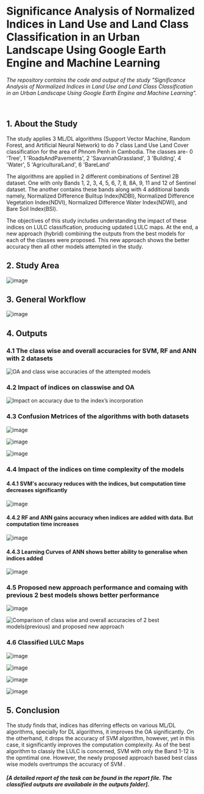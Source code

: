 # Significance Analysis of Normalized Indices in Land Use and Land Class Classification in an Urban Landscape Using Google Earth Engine and Machine Learning

<p><i>The repository contains the code and output of the study "Significance Analysis of Normalized Indices in Land Use and Land Class Classification in an Urban Landscape Using Google Earth Engine and Machine Learning".</i></p>
<br> 
 
 ## 1. About the Study
<p>The study applies 3 ML/DL algorithms (Support Vector Machine, Random Forest, and Artificial Neural Network) to do 7 class Land Use Land Cover classification for the area of Phnom Penh in Cambodia.
The classes are- 
0 'Tree',
1 'RoadsAndPavements',
2 'SavannahGrassland',
3 'Building',
4 'Water', 
5 'AgriculturalLand', 
6 'BareLand'
</p>
<p>The algorithms are applied in 2 different combinations of Sentinel 2B dataset. One with only Bands 1, 2, 3, 4, 5, 6, 7, 8, 8A, 9, 11 and 12 of Sentinel dataset. The another contains these bands along with 4 additional bands namely, Normalized Difference Builtup Index(NDBI), Normalized Difference Vegetation Index(NDVI), Normalized Difference Water Index(NDWI), and Bare Soil Index(BSI).</p> 
<p>The objectives of this study includes understanding the impact of these indices on LULC classification, producing updated LULC maps. At the end, a new approach (hybrid) combining the outputs from the best models for each of the classes were proposed. This new approach shows the better accuracy then all other models attempted in the study.</p> 

## 2. Study Area
![image](https://github.com/KaziJahidurRahaman/IndicesSignificanceLULC/assets/109986838/388e1a6d-8cd8-41f5-8dc3-54473b501919)

## 3. General Workflow
![image](https://github.com/KaziJahidurRahaman/IndicesSignificanceLULC/assets/109986838/409c0039-ad95-4b7f-9c18-0df282911d41)

## 4. Outputs
### 4.1 The class wise and overall accuracies for SVM, RF and ANN with 2 datasets

![OA and class wise accuracies of the attempted models](https://github.com/KaziJahidurRahaman/IndicesSignificanceLULC/assets/109986838/7e9bf5d3-c89c-474f-af0e-85ea9dc5419c)


### 4.2 Impact of indices on classwise and OA

![Impact on accuracy due to the index’s incorporation](https://github.com/KaziJahidurRahaman/IndicesSignificanceLULC/assets/109986838/79c11a97-4b52-4456-94b2-bd193535c20b)

### 4.3 Confusion Metrices of the algorithms with both datasets
![image](https://github.com/KaziJahidurRahaman/IndicesSignificanceLULC/assets/109986838/b8960e15-721e-47f8-974e-c0f68a27eedd)

![image](https://github.com/KaziJahidurRahaman/IndicesSignificanceLULC/assets/109986838/30d84197-f5fe-403c-9bd5-7f417b021805)

![image](https://github.com/KaziJahidurRahaman/IndicesSignificanceLULC/assets/109986838/54729982-dc22-4239-bccd-cfda2c4c0bea)

### 4.4 Impact of the indices on time complexity of the models
#### 4.4.1 SVM's accuracy reduces with the indices, but computation time decreases significantly
![image](https://github.com/KaziJahidurRahaman/IndicesSignificanceLULC/assets/109986838/99bf3789-4fe6-493d-b790-f800aef97a76)

#### 4.4.2 RF and ANN gains accuracy when indices are added with data. But computation time increases
![image](https://github.com/KaziJahidurRahaman/IndicesSignificanceLULC/assets/109986838/1f99adaa-0ab2-4765-8154-9fc4ee7e422f)

#### 4.4.3 Learning Curves of ANN shows better ability to generalise when indices added
![image](https://github.com/KaziJahidurRahaman/IndicesSignificanceLULC/assets/109986838/619e7edf-549f-4fb6-be1f-8e1cf2d6c173)

### 4.5 Proposed new approach performance and comaing with previous 2 best models shows better performance
![image](https://github.com/KaziJahidurRahaman/IndicesSignificanceLULC/assets/109986838/173fc4bc-c626-45d6-9d3a-5610f48b0604)

![Comparison of class wise and overall accuracies of 2 best models(previous) and proposed new approach](https://github.com/KaziJahidurRahaman/IndicesSignificanceLULC/assets/109986838/5194c8f8-8284-4cc9-a4e6-45eec60b63be)

### 4.6 Classified LULC Maps
![image](https://github.com/KaziJahidurRahaman/IndicesSignificanceLULC/assets/109986838/9f1043e7-0812-4e65-85fc-f04d6799b4c9)

![image](https://github.com/KaziJahidurRahaman/IndicesSignificanceLULC/assets/109986838/873fb266-a224-4f28-b2d2-89fd080b6590)

![image](https://github.com/KaziJahidurRahaman/IndicesSignificanceLULC/assets/109986838/b378fc44-d145-4cb2-959d-29988f4b28f5)

![image](https://github.com/KaziJahidurRahaman/IndicesSignificanceLULC/assets/109986838/76900cdf-9466-49be-acf9-98fc373947e0)


## 5. Conclusion
<p>The study finds that, indices has diferring effects on various ML/DL algorithms, specially for DL algorithms, it improves the OA significantly. On the otherhand, it drops the accuracy of SVM algorithm, however, yet in this case, it significantly improves the computation complexity. As of the best algorithm to classiy the LULC is concerned, SVM with only the Band 1-12 is the opmtimal one. However, the newly proposed approach based best class wise models overtrumps the accuracy of SVM .</p>

##### [A detailed report of the task can be found in the report file. The classified outputs are availabale in the outputs folder].
